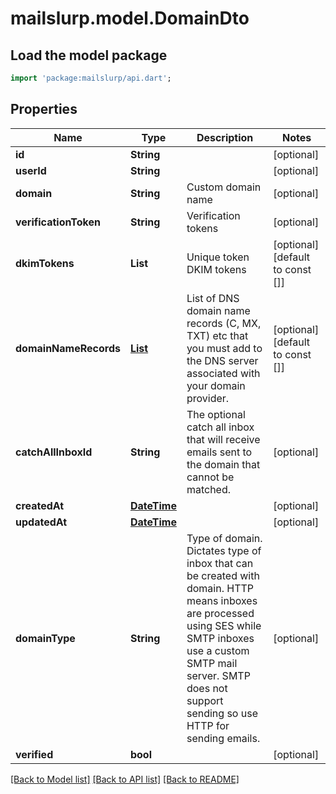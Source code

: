 # mailslurp.model.DomainDto

## Load the model package
```dart
import 'package:mailslurp/api.dart';
```

## Properties
Name | Type | Description | Notes
------------ | ------------- | ------------- | -------------
**id** | **String** |  | [optional] 
**userId** | **String** |  | [optional] 
**domain** | **String** | Custom domain name | [optional] 
**verificationToken** | **String** | Verification tokens | [optional] 
**dkimTokens** | **List<String>** | Unique token DKIM tokens | [optional] [default to const []]
**domainNameRecords** | [**List<DomainNameRecord>**](DomainNameRecord) | List of DNS domain name records (C, MX, TXT) etc that you must add to the DNS server associated with your domain provider. | [optional] [default to const []]
**catchAllInboxId** | **String** | The optional catch all inbox that will receive emails sent to the domain that cannot be matched. | [optional] 
**createdAt** | [**DateTime**](DateTime) |  | [optional] 
**updatedAt** | [**DateTime**](DateTime) |  | [optional] 
**domainType** | **String** | Type of domain. Dictates type of inbox that can be created with domain. HTTP means inboxes are processed using SES while SMTP inboxes use a custom SMTP mail server. SMTP does not support sending so use HTTP for sending emails. | [optional] 
**verified** | **bool** |  | [optional] 

[[Back to Model list]](../README#documentation-for-models) [[Back to API list]](../README#documentation-for-api-endpoints) [[Back to README]](../README)


